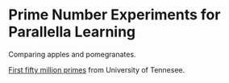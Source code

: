 Prime Number Experiments for Parallella Learning
===

Comparing apples and pomegranates.

[First fifty million primes](https://primes.utm.edu/lists/small/millions/) from University of Tennesee.


